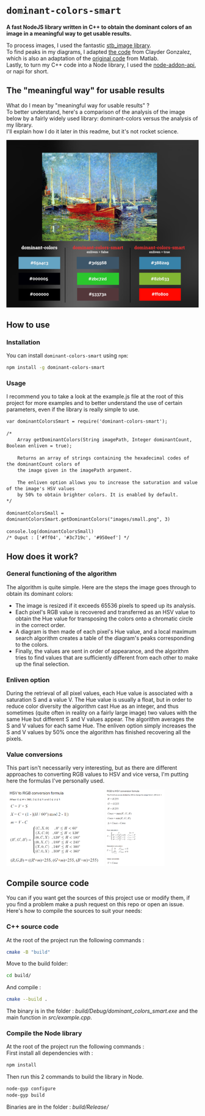 # `dominant-colors-smart`

**A fast NodeJS library written in C++ to obtain the dominant colors of an image in a meaningful way to get usable results.**

To process images, I used the fantastic [stb_image library](https://github.com/nothings/stb).\
To find peaks in my diagrams, I adapted [the code](https://github.com/claydergc/find-peaks) from Clayder Gonzalez, which is also an adaptation of the [original code](https://fr.mathworks.com/matlabcentral/fileexchange/25500-peakfinder-x0-sel-thresh-extrema-includeendpoints-interpolate) from Matlab.\
Lastly, to turn my C++ code into a Node library, I used the [node-addon-api](https://github.com/nodejs/node-addon-api), or napi for short.

## The "meaningful way" for usable results <a name="meaningful"></a>

What do I mean by "meaningful way for usable results" ?\
To better understand, here's a comparison of the analysis of the image below by a fairly widely used library: dominant-colors versus the analysis of my library.\
I'll explain how I do it later in this readme, but it's not rocket science.

![](readme_assets/compare.png?raw=true "Comparison of results between dominant-colors and this library")

## How to use <a name="use"></a>

### Installation <a name="install"></a>

You can install `dominant-colors-smart` using `npm`:

``` bash
npm install -g dominant-colors-smart
```

### Usage <a name="usage"></a>

I recommend you to take a look at the example.js file at the root of this project for more examples and to better understand the use of certain parameters, even if the library is really simple to use.

``` JS
var dominantColorsSmart = require('dominant-colors-smart');

/*
    Array getDominantColors(String imagePath, Integer dominantCount, Boolean enliven = true);

    Returns an array of strings containing the hexadecimal codes of the dominantCount colors of
    the image given in the imagePath argument.

    The enliven option allows you to increase the saturation and value of the image's HSV values
    by 50% to obtain brighter colors. It is enabled by default.
*/

dominantColorsSmall = dominantColorsSmart.getDominantColors("images/small.png", 3)

console.log(dominantColorsSmall)
/* Ouput : ['#ff04', '#3c719c', '#950eef'] */
```

## How does it work? <a name="work"></a>

### General functioning of the algorithm <a name="generalwork"></a>
The algorithm is quite simple. Here are the steps the image goes through to obtain its dominant colors:
- The image is resized if it exceeds 65536 pixels to speed up its analysis.
- Each pixel's RGB value is recovered and transferred as an HSV value to obtain the Hue value for transposing the colors onto a chromatic circle in the correct order.
- A diagram is then made of each pixel's Hue value, and a local maximum search algorithm creates a table of the diagram's peaks corresponding to the colors.
- Finally, the values are sent in order of appearance, and the algorithm tries to find values that are sufficiently different from each other to make up the final selection.

### Enliven option <a name="enliven"></a>

During the retrieval of all pixel values, each Hue value is associated with a saturation S and a value V. The Hue value is usually a float, but in order to reduce color diversity the algorithm cast Hue as an integer, and thus sometimes (quite often in reality on a fairly large image) two values with the same Hue but different S and V values appear. The algorithm averages the S and V values for each same Hue.
The enliven option simply increases the S and V values by 50% once the algorithm has finished recovering all the pixels.

### Value conversions <a name="value"></a>

This part isn't necessarily very interesting, but as there are different approaches to converting RGB values to HSV and vice versa, I'm putting here the formulas I've personally used.

<div>
  <img src="readme_assets/hsvtorgb.png" alt="HSV to RGB" height="200" />
  <img src="readme_assets/rgbtohsv.png" alt="RGB TO HSV" height="200" />
</div>

## Compile source code <a name="source"></a>

You can if you want get the sources of this project use or modify them, if you find a problem make a push request on this repo or open an issue.\
Here's how to compile the sources to suit your needs:

### C++ source code <a name="cpp"></a>

At the root of the project run the following commands :

``` bash
cmake -B "build"
```

Move to the build folder:

``` bash
cd build/
```

And compile :

``` bash
cmake --build .
```

The binary is in the folder : *build/Debug/dominant_colors_smart.exe* and the main function in *src/example.cpp*.

### Compile the Node library <a name="node"></a>

At the root of the project run the following commands :\
First install all dependencies with :

``` bash
npm install
```

Then run this 2 commands to build the library in Node.

``` bash
node-gyp configure
node-gyp build
```

Binaries are in the folder : *build/Release/*
